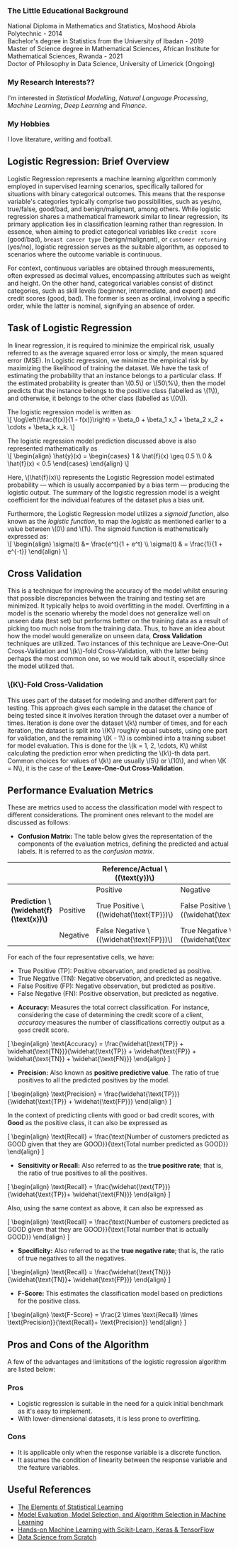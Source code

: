 ### The Little Educational Background
National Diploma in Mathematics and Statistics, Moshood Abiola Polytechnic - $2014$ <br>
Bachelor's degree in Statistics from the University of Ibadan - $2019$ <br>
Master of Science degree in Mathematical Sciences, African Institute for Mathematical Sciences, Rwanda - $2021$ <br>
Doctor of Philosophy in Data Science, University of Limerick (Ongoing) <br>

### My Research Interests??
I'm interested in _Statistical Modelling_, _Natural Language Processing_, _Machine Learning_, _Deep Learning_ and _Finance_. <be>

### My Hobbies
I love literature, writing and football.


<!DOCTYPE html>
<html>
<head>
  <script async src="https://cdnjs.cloudflare.com/ajax/libs/mathjax/2.7.7/MathJax.js?config=TeX-MML-AM_CHTML" integrity="sha384-R7txlRab6t0M3wTq8YKu60/K6jsn+xy2/9veL9F/Hi3XO+zdfLQ0l83CXTtekbH8" crossorigin="anonymous"></script>
</head>
<body>
  <h2>Logistic Regression: Brief Overview</h2>
  <p>Logistic Regression represents a machine learning algorithm commonly employed in supervised learning scenarios, specifically tailored for situations with binary categorical outcomes. This means that the response variable's categories typically comprise two possibilities, such as yes/no, true/false, good/bad, and benign/malignant, among others. While logistic regression shares a mathematical framework similar to linear regression, its primary application lies in classification learning rather than regression. In essence, when aiming to predict categorical variables like <code>credit score</code> (good/bad), <code>breast cancer type</code> (benign/malignant), or <code>customer returning</code> (yes/no), logistic regression serves as the suitable algorithm, as opposed to scenarios where the outcome variable is continuous.</p>
  <p>For context, continuous variables are obtained through measurements, often expressed as decimal values, encompassing attributes such as weight and height. On the other hand, categorical variables consist of distinct categories, such as skill levels (beginner, intermediate, and expert) and credit scores (good, bad). The former is seen as ordinal, involving a specific order, while the latter is nominal, signifying an absence of order.</p>

  <h2>Task of Logistic Regression</h2>
  <p>In linear regression, it is required to minimize the empirical risk, usually referred to as the average squared error loss or simply, the mean squared error (MSE). In Logistic regression, we minimize the empirical risk by maximizing the likelihood of training the dataset. We have the task of estimating the probability that an instance belongs to a particular class. If the estimated probability is greater than \(0.5\) or \(50\%\), then the model predicts that the instance belongs to the positive class (labelled as \(1\)), and otherwise, it belongs to the other class (labelled as \(0\)).</p>
  <p>The logistic regression model is written as
    <br>
    \[
    \log\left(\frac{f(x)}{1 - f(x)}\right) = \beta_0 + \beta_1 x_1 + \beta_2 x_2 + \cdots  + \beta_k x_k.
    \]
  </p>
  <p>The logistic regression model prediction discussed above is also represented mathematically as
    <br>
    \[
    \begin{align}
      \hat{y}(x) = 
      \begin{cases} 
            1 & \hat{f}(x) \geq 0.5 \\
            0 & \hat{f}(x) < 0.5 
      \end{cases}
    \end{align}
    \]
  </p>
  <p>Here, \(\hat{f}(x)\) represents the Logistic Regression model estimated probability &mdash; which is usually accompanied by a bias term &mdash; producing the logistic output. The summary of the logistic regression model is a weight coefficient for the individual features of the dataset plus a bias unit.</p>
  <p>Furthermore, the Logistic Regression model utilizes a <em>sigmoid function</em>, also known as the <em>logistic function</em>, to map the <em>logistic</em> as mentioned earlier to a value between \(0\) and \(1\). The sigmoid function is mathematically expressed as:
    <br>
    \[
    \begin{align}
    \sigma(t) &= \frac{e^t}{1 + e^t} \\
    \sigma(t) & = \frac{1}{1 + e^{-t}}
    \end{align}
    \]
  </p>

  <h2>Cross Validation</h2>
  <p>This is a technique for improving the accuracy of the model whilst ensuring that possible discrepancies between the training and testing set are minimized. It typically helps to avoid overfitting in the model. Overfitting in a model is the scenario whereby the model does not generalize well on unseen data (test set) but performs better on the training data as a result of picking too much noise from the training data. Thus, to have an idea about how the model would generalize on unseen data, <strong>Cross Validation</strong> techniques are utilized. Two instances of this technique are Leave-One-Out Cross-Validation and \(k\)-fold Cross-Validation, with the latter being perhaps the most common one, so we would talk about it, especially since the model utilized that.</p>

  <h3>\(K\)-Fold Cross-Validation</h3>
  <p>This uses part of the dataset for modeling and another different part for testing. This approach gives each sample in the dataset the chance of being tested since it involves iteration through the dataset over a number of times. Iteration is done over the dataset \(k\) number of times, and for each iteration, the dataset is split into \(K\) roughly equal subsets, using one part for validation, and the remaining \(K - 1\) is combined into a training subset for model evaluation. This is done for the \(k = 1, 2, \cdots, K\) whilst calculating the prediction error when predicting the \(k\)-th data part. Common choices for values of \(k\) are usually \(5\) or \(10\), and when \(K = N\), it is the case of the <strong>Leave-One-Out Cross-Validation</strong>.</p>

  <h2>Performance Evaluation Metrics</h2>
  <p>These are metrics used to access the classification model with respect to different considerations. The prominent ones relevant to the model are discussed as follows:</p>

  <ul>
    <li><strong>Confusion Matrix:</strong> The table below gives the representation of the components of the evaluation metrics, defining the predicted and actual labels. It is referred to as the <em>confusion matrix</em>.</li>
  </ul>

  <table>
    <thead>
      <tr>
        <th></th>
        <th></th>
        <th>Reference/Actual \((\text{y})\)</th>
        <th></th>
      </tr>
    </thead>
    <tbody>
      <tr>
        <td></td>
        <td></td>
        <td>Positive</td>
        <td>Negative</td>
      </tr>
      <tr>
        <td><strong>Prediction \(\widehat{f}(\text{x})\)</strong></td>
        <td>Positive</td>
        <td>True Positive \((\widehat{\text{TP}})\)</td>
        <td>False Positive \((\widehat{\text{FN}})\)</td>
      </tr>
      <tr>
        <td></td>
        <td>Negative</td>
        <td>False Negative \((\widehat{\text{FP}})\)</td>
        <td>True Negative \((\widehat{\text{TN}})\)</td>
      </tr>
    </tbody>
  </table>

  <p>For each of the four representative cells, we have:</p>
  <ul>
    <li>True Positive (TP): Positive observation, and predicted as positive.</li>
    <li>True Negative (TN): Negative observation, and predicted as negative.</li>
    <li>False Positive (FP): Negative observation, but predicted as positive.</li>
    <li>False Negative (FN): Positive observation, but predicted as negative.</li>
  </ul>

  <ul>
    <li><strong>Accuracy:</strong> Measures the total correct classification. For instance, considering the case of determining the credit score of a client, <em>accuracy</em> measures the number of classifications correctly output as a <code>good</code> credit score.</li>
  </ul>

  \[
  \begin{align}
  \text{Accuracy} = \frac{\widehat{\text{TP}} + \widehat{\text{TN}}}{\widehat{\text{TP}} + \widehat{\text{FP}} + \widehat{\text{TN}} + \widehat{\text{FN}}}
  \end{align}
  \]

  <ul>
    <li><strong>Precision:</strong> Also known as <strong>positive predictive value</strong>. The ratio of true positives to all the predicted positives by the model.</li>
  </ul>

  \[
  \begin{align}
  \text{Precision} = \frac{\widehat{\text{TP}}}{\widehat{\text{TP}} + \widehat{\text{FP}}}
  \end{align}
  \]

  <p>In the context of predicting clients with good or bad credit scores, with <strong>Good</strong> as the positive class, it can also be expressed as</p>

  \[
  \begin{align}
  \text{Recall} = \frac{\text{Number of customers predicted as GOOD given that they are GOOD}}{\text{Total number predicted as GOOD}}
  \end{align}
  \]

  <ul>
    <li><strong>Sensitivity or Recall:</strong> Also referred to as the <strong>true positive rate</strong>; that is, the ratio of true positives to all the positives.</li>
  </ul>

  \[
  \begin{align}
  \text{Recall} = \frac{\widehat{\text{TP}}}{\widehat{\text{TP}}+ \widehat{\text{FN}}}
  \end{align}
  \]

  <p>Also, using the same context as above, it can also be expressed as</p>

  \[
  \begin{align}
  \text{Recall} = \frac{\text{Number of customers predicted as GOOD given that they are GOOD}}{\text{Total number that is actually GOOD}}
  \end{align}
  \]

  <ul>
    <li><strong>Specificity:</strong> Also referred to as the <strong>true negative rate</strong>; that is, the ratio of true negatives to all the negatives.</li>
  </ul>

  \[
  \begin{align}
  \text{Recall} = \frac{\widehat{\text{TN}}}{\widehat{\text{TN}}+ \widehat{\text{FP}}}
  \end{align}
  \]

  <ul>
    <li><strong>F-Score:</strong> This estimates the classification model based on predictions for the positive class.</li>
  </ul>

  \[
  \begin{align}
  \text{F-Score}  = \frac{2 \times \text{Recall} \times \text{Precision}}{\text{Recall}+ \text{Precision}}
  \end{align}
  \]

  <h2>Pros and Cons of the Algorithm</h2>
  <p>A few of the advantages and limitations of the logistic regression algorithm are listed below:</p>

  <h3>Pros</h3>
  <ul>
    <li>Logistic regression is suitable in the need for a quick initial benchmark as it's easy to implement.</li>
    <li>With lower-dimensional datasets, it is less prone to overfitting.</li>
  </ul>

  <h3>Cons</h3>
  <ul>
    <li>It is applicable only when the response variable is a discrete function.</li>
    <li>It assumes the condition of linearity between the response variable and the feature variables.</li>
  </ul>

  <h2>Useful References</h2>
  <ul>
    <li><a href="https://www.amazon.co.uk/Elements-Statistical-Learning-Springer-Statistics/dp/0387848576#:~:text=Book%20details&text=This%20book%20describes%20the%20important,liberal%20use%20of%20colour%20graphics.">The Elements of Statistical Learning</a></li>
    <li><a href="https://arxiv.org/pdf/1811.12808.pdf">Model Evaluation, Model Selection, and Algorithm Selection in Machine Learning</a></li>
    <li><a href="https://www.amazon.co.uk/Hands-Machine-Learning-Scikit-Learn-TensorFlow/dp/1098125975">Hands-on Machine Learning with Scikit-Learn, Keras & TensorFlow</a></li>
    <li><a href="https://www.amazon.co.uk/Data-Science-Scratch-Joel-Grus/dp/1492041130">Data Science from Scratch</a></li>
  </ul>
</body>
</html>

